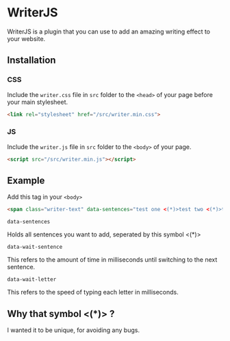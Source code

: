 # WriterJS

WriterJS is a plugin that you can use to add an amazing writing effect to your website.

## Installation

### CSS

Include the `writer.css` file in `src` folder to the `<head>` of your page before your main stylesheet.

```html
<link rel="stylesheet" href="/src/writer.min.css">	
```

### JS

Include the `writer.js` file in `src` folder to the `<body>` of your page.

```html
<script src="/src/writer.min.js"></script>
```

## Example

Add this tag in your `<body>`

```html
<span class="writer-text" data-sentences="test one <(*)>test two <(*)>test three" data-wait-sentence="3000" data-wait-letter="100"></span>
```

`data-sentences`

Holds all sentences you want to add, seperated by this symbol <(*)>

`data-wait-sentence`

This refers to the amount of time in milliseconds until switching to the next sentence.

`data-wait-letter`

This refers to the speed of typing each letter in milliseconds.

## Why that symbol <(*)> ?

I wanted it to be unique, for avoiding any bugs.

